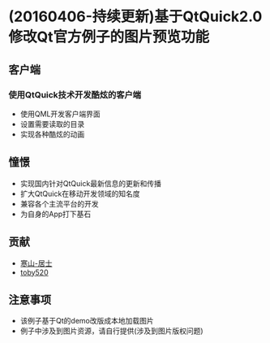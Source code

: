 ﻿# (20160406-持续更新)基于QtQuick2.0修改Qt官方例子的图片预览功能

## 客户端

### 使用QtQuick技术开发酷炫的客户端
* 使用QML开发客户端界面
* 设置需要读取的目录
* 实现各种酷炫的动画

## 憧憬

* 实现国内针对QtQuick最新信息的更新和传播
* 扩大QtQuick在移动开发领域的知名度
* 兼容各个主流平台的开发
* 为自身的App打下基石



## 贡献

* [寒山-居士](https://github.com/toby20130333)
* [toby520](http://www.heilqt.com)


## 注意事项
* 该例子基于Qt的demo改版成本地加载图片
* 例子中涉及到图片资源，请自行提供(涉及到图片版权问题)
